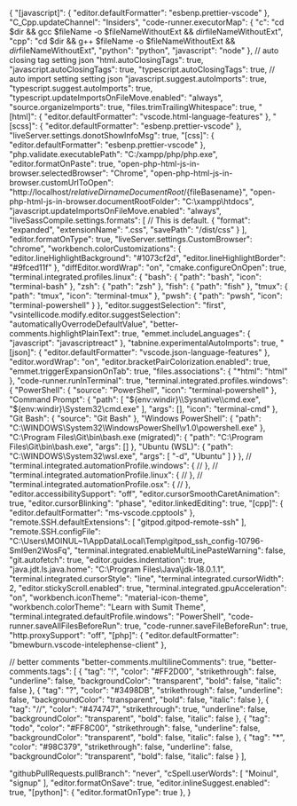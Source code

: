 {
  "[javascript]": {
    "editor.defaultFormatter": "esbenp.prettier-vscode"
  },
  "C_Cpp.updateChannel": "Insiders",
  "code-runner.executorMap": {
    "c": "cd $dir && gcc $fileName -o $fileNameWithoutExt && $dir$fileNameWithoutExt",
    "cpp": "cd $dir && g++ $fileName -o $fileNameWithoutExt && $dir$fileNameWithoutExt",
    "python": "python",
    "javascript": "node"
  },
  // auto closing tag setting json
  "html.autoClosingTags": true,
  "javascript.autoClosingTags": true,
  "typescript.autoClosingTags": true,
  // auto import setting setting json
  "javascript.suggest.autoImports": true,
  "typescript.suggest.autoImports": true,
  "typescript.updateImportsOnFileMove.enabled": "always",
  "source.organizeImports": true,
  "files.trimTrailingWhitespace": true,
  "[html]": {
    "editor.defaultFormatter": "vscode.html-language-features"
  },
  "[scss]": {
    "editor.defaultFormatter": "esbenp.prettier-vscode"
  },
  "liveServer.settings.donotShowInfoMsg": true,
  "[css]": {
    "editor.defaultFormatter": "esbenp.prettier-vscode"
  },
  "php.validate.executablePath": "C:/xampp/php/php.exe",
  "editor.formatOnPaste": true,
  "open-php-html-js-in-browser.selectedBrowser": "Chrome",
  "open-php-html-js-in-browser.customUrlToOpen": "http://localhost/${relativeDirnameDocumentRoot}/${fileBasename}",
  "open-php-html-js-in-browser.documentRootFolder": "C:\\xampp\\htdocs",
  "javascript.updateImportsOnFileMove.enabled": "always",
  "liveSassCompile.settings.formats": [
    // This is default.
    {
      "format": "expanded",
      "extensionName": ".css",
      "savePath": "/dist/css"
    }
  ],
  "editor.formatOnType": true,
  "liveServer.settings.CustomBrowser": "chrome",
  "workbench.colorCustomizations": {
    "editor.lineHighlightBackground": "#1073cf2d",
    "editor.lineHighlightBorder": "#9fced11f"
  },
  "diffEditor.wordWrap": "on",
  "cmake.configureOnOpen": true,
  "terminal.integrated.profiles.linux": {
    "bash": {
      "path": "bash",
      "icon": "terminal-bash"
    },
    "zsh": {
      "path": "zsh"
    },
    "fish": {
      "path": "fish"
    },
    "tmux": {
      "path": "tmux",
      "icon": "terminal-tmux"
    },
    "pwsh": {
      "path": "pwsh",
      "icon": "terminal-powershell"
    }
  },
  "editor.suggestSelection": "first",
  "vsintellicode.modify.editor.suggestSelection": "automaticallyOverrodeDefaultValue",
  "better-comments.highlightPlainText": true,
  "emmet.includeLanguages": {
    "javascript": "javascriptreact"
  },
  "tabnine.experimentalAutoImports": true,
  "[json]": {
    "editor.defaultFormatter": "vscode.json-language-features"
  },
  "editor.wordWrap": "on",
  "editor.bracketPairColorization.enabled": true,
  "emmet.triggerExpansionOnTab": true,
  "files.associations": {
    "*html": "html"
  },
  "code-runner.runInTerminal": true,
  "terminal.integrated.profiles.windows": {
    "PowerShell": {
      "source": "PowerShell",
      "icon": "terminal-powershell"
    },
    "Command Prompt": {
      "path": [
        "${env:windir}\\Sysnative\\cmd.exe",
        "${env:windir}\\System32\\cmd.exe"
      ],
      "args": [],
      "icon": "terminal-cmd"
    },
    "Git Bash": {
      "source": "Git Bash"
    },
    "Windows PowerShell": {
      "path": "C:\\WINDOWS\\System32\\WindowsPowerShell\\v1.0\\powershell.exe"
    },
    "C:\\Program Files\\Git\\bin\\bash.exe (migrated)": {
      "path": "C:\\Program Files\\Git\\bin\\bash.exe",
      "args": []
    },
    "Ubuntu (WSL)": {
      "path": "C:\\WINDOWS\\System32\\wsl.exe",
      "args": [
        "-d",
        "Ubuntu"
      ]
    }
  },
  // "terminal.integrated.automationProfile.windows": {
  // },
  // "terminal.integrated.automationProfile.linux": {
  // },
  // "terminal.integrated.automationProfile.osx": {
  // },
  "editor.accessibilitySupport": "off",
  "editor.cursorSmoothCaretAnimation": true,
  "editor.cursorBlinking": "phase",
  "editor.linkedEditing": true,
  "[cpp]": {
    "editor.defaultFormatter": "ms-vscode.cpptools"
  },
  "remote.SSH.defaultExtensions": [
    "gitpod.gitpod-remote-ssh"
  ],
  "remote.SSH.configFile": "C:\\Users\\MOINUL~1\\AppData\\Local\\Temp\\gitpod_ssh_config-10796-SmI9en2WosFq",
  "terminal.integrated.enableMultiLinePasteWarning": false,
  "git.autofetch": true,
  "editor.guides.indentation": true,
  "java.jdt.ls.java.home": "C:\\Program Files\\Java\\jdk-18.0.1.1",
  "terminal.integrated.cursorStyle": "line",
  "terminal.integrated.cursorWidth": 2,
  "editor.stickyScroll.enabled": true,
  "terminal.integrated.gpuAcceleration": "on",
  "workbench.iconTheme": "material-icon-theme",
  "workbench.colorTheme": "Learn with Sumit Theme",
  "terminal.integrated.defaultProfile.windows": "PowerShell",
  "code-runner.saveAllFilesBeforeRun": true,
  "code-runner.saveFileBeforeRun": true,
  "http.proxySupport": "off",
  "[php]": {
    "editor.defaultFormatter": "bmewburn.vscode-intelephense-client"
  },

  // better comments
  "better-comments.multilineComments": true,
  "better-comments.tags": [
    {
      "tag": "!",
      "color": "#FF2D00",
      "strikethrough": false,
      "underline": false,
      "backgroundColor": "transparent",
      "bold": false,
      "italic": false
    },
    {
      "tag": "?",
      "color": "#3498DB",
      "strikethrough": false,
      "underline": false,
      "backgroundColor": "transparent",
      "bold": false,
      "italic": false
    },
    {
      "tag": "//",
      "color": "#474747",
      "strikethrough": true,
      "underline": false,
      "backgroundColor": "transparent",
      "bold": false,
      "italic": false
    },
    {
      "tag": "todo",
      "color": "#FF8C00",
      "strikethrough": false,
      "underline": false,
      "backgroundColor": "transparent",
      "bold": false,
      "italic": false
    },
    {
      "tag": "*",
      "color": "#98C379",
      "strikethrough": false,
      "underline": false,
      "backgroundColor": "transparent",
      "bold": false,
      "italic": false
    }
  ],

  "githubPullRequests.pullBranch": "never",
  "cSpell.userWords": [
    "Moinul",
    "signup"
  ],
  "editor.formatOnSave": true,
  "editor.inlineSuggest.enabled": true,
  "[python]": {
    "editor.formatOnType": true
  },
}
